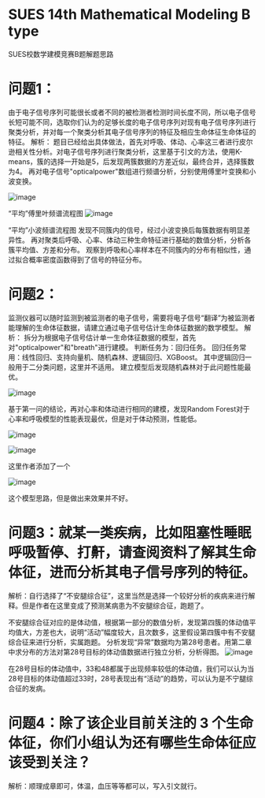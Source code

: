 # SUES 14th Mathematical Modeling B type
 SUES校数学建模竞赛B题解题思路
# 问题1：
 由于电子信号序列可能很长或者不同的被检测者检测时间长度不同，所以电子信号长短可能不同，选取你们认为的足够长度的电子信号序列对现有电子信号序列进行聚类分析，并对每一个聚类分析其电子信号序列的特征及相应生命体征生命体征的特征。
解析：
 题目已经给出具体做法，首先对呼吸、体动、心率这三者进行皮尔逊相关性分析。对电子信号序列进行聚类分析，这里基于引文的方法，使用K-means，簇的选择一开始是5，后发现两簇数据的方差近似，最终合并，选择簇数为4。
 再对电子信号"opticalpower"数组进行频谱分析，分别使用傅里叶变换和小波变换。
 
 ![image](https://github.com/weisuojiushiwd/SUES-14th-Mathematical-Modeling-B-type/assets/121271836/6ad383f9-0dc5-4dcd-9e0e-2a173edbde54)
 
“平均”傅里叶频谱流程图 
 ![image](https://github.com/weisuojiushiwd/SUES-14th-Mathematical-Modeling-B-type/assets/121271836/85a25bde-dc0d-4493-a570-76d0a68d88b0)
 
 “平均”小波频谱流程图
发现不同簇内的信号，经过小波变换后每簇数据有明显差异性。
再对聚类后呼吸、心率、体动三种生命特征进行基础的数值分析，分析各簇平均值、方差和分布。
观察到呼吸和心率样本在不同簇内的分布有相似性，通过拟合概率密度函数得到了信号的特征分布。

# 问题2：
监测仪器可以随时监测到被监测者的电子信号，需要将电子信号“翻译”为被监测者能理解的生命体征数据，请建立通过电子信号估计生命体征数据的数学模型。
解析：
拆分为根据电子信号估计单一生命体征数据的模型，首先对"opticalpower"和"breath"进行建模。
判断任务为：回归任务。
回归任务常用：线性回归、支持向量机、随机森林、逻辑回归、XGBoost。
其中逻辑回归一般用于二分类问题，这里并不适用。
建立模型后发现随机森林对于此问题性能最优。

![image](https://github.com/weisuojiushiwd/SUES-14th-Mathematical-Modeling-B-type/assets/121271836/a977f887-b430-40b1-a0b2-db7c0f2cf71d)

基于第一问的结论，再对心率和体动进行相同的建模，发现Random Forest对于心率和呼吸模型的性能表现最优，但是对于体动预测，性能低。

![image](https://github.com/weisuojiushiwd/SUES-14th-Mathematical-Modeling-B-type/assets/121271836/fd66d01f-4d22-49a7-acef-3952933f7d36)

![image](https://github.com/weisuojiushiwd/SUES-14th-Mathematical-Modeling-B-type/assets/121271836/95c2a8f5-748b-4a14-849d-f491fa6187d2)

这里作者添加了一个

![image](https://github.com/weisuojiushiwd/SUES-14th-Mathematical-Modeling-B-type/assets/121271836/d9c7a1b7-f40f-41cc-9133-b5301189c908)

这个模型思路，但是做出来效果并不好。

# 问题3：就某一类疾病，比如阻塞性睡眠呼吸暂停、打鼾，请查阅资料了解其生命体征，进而分析其电子信号序列的特征。
解析：自行选择了“不安腿综合征”，这里当然是选择一个较好分析的疾病来进行解释。但是作者在这里变成了预测某病患为不安腿综合征，跑题了。

不安腿综合征对应的是体动值，根据第一部分的数值分析，发现第四簇的体动值平均值大，方差也大，说明“活动”幅度较大，且次数多，这里假设第四簇中有不安腿综合征来进行分析，实属跑题。
分析发现“异常”数据均为第28号患者。用第二章中求分布的方法对第28号目标的体动值数据进行独立分析，分析得图。
![image](https://github.com/weisuojiushiwd/SUES-14th-Mathematical-Modeling-B-type/assets/121271836/0c88a7d1-f415-40c9-a0d7-8acfe3f3cd97)

在28号目标的体动值中，33和48都属于出现频率较低的体动值，我们可以认为当28号目标的体动值超过33时，28号表现出有“活动”的趋势，可以认为是不宁腿综合征的发病。

# 问题4：除了该企业目前关注的 3 个生命体征，你们小组认为还有哪些生命体征应该受到关注？
解析：顺理成章即可，体温，血压等等都可以，写入引文就行。
